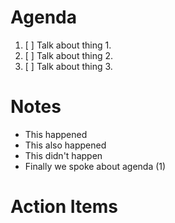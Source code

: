 # Agenda
1. [ ] Talk about thing 1.
2. [ ] Talk about thing 2.
3. [ ] Talk about thing 3.

# Notes
- This happened
- This also happened
- This didn't happen
- Finally we spoke about agenda (1)

# Action Items